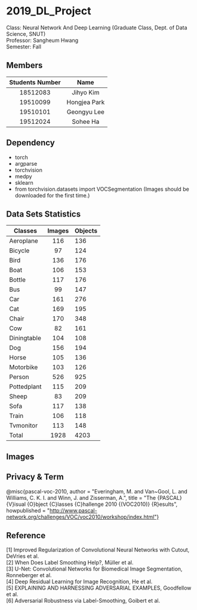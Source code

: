 # 2019_DL_Project

Class: Neural Network And Deep Learning (Graduate Class, Dept. of Data Science, SNUT) \
Professor: Sangheum Hwang \
Semester: Fall 

## Members

| Students Number | Name |
| :------: | :------: |
| 18512083 | Jihyo Kim | 
| 19510099 | Hongjea Park | 
| 19510101 | Geongyu Lee | 
| 19512024 | Sohee Ha |


## Dependency 

- torch 
- argparse
- torchvision
- medpy
- sklearn
- from torchvision.datasets import VOCSegmentation (Images should be downloaded for the first time.)


## Data Sets Statistics 

| Classes | Images | Objects |
| -------- | :------: | --------- |
| Aeroplane | 116 | 136 |
| Bicycle | 97 | 124 |
| Bird | 136 | 176 |
| Boat | 106 | 153 |
| Bottle | 117 | 176 |
| Bus | 99 | 147 |
| Car | 161 | 276 |
| Cat | 169 | 195 |
| Chair | 170 | 348 |
| Cow | 82 | 161 |
| Diningtable | 104 | 108 |
| Dog | 156 | 194 |
| Horse | 105 | 136 |
| Motorbike | 103 | 126 |
| Person | 526 | 925 |
| Pottedplant | 115 | 209 |
| Sheep | 83 | 209 |
| Sofa | 117 | 138 |
| Train | 106 | 118 |
| Tvmonitor | 113 | 148 |
| Total | 1928 | 4203 |

## Images 




## Privacy & Term 

@misc{pascal-voc-2010,
	author = "Everingham, M. and Van~Gool, L. and Williams, C. K. I. and Winn, J. and Zisserman, A.",
	title = "The {PASCAL} {V}isual {O}bject {C}lasses {C}hallenge 2010 {(VOC2010)} {R}esults",
	howpublished = "http://www.pascal-network.org/challenges/VOC/voc2010/workshop/index.html"}
	
## Reference 

[1] Improved Regularization of Convolutional Neural Networks with Cutout, DeVries et al.  
[2] When Does Label Smoothing Help?, Müller et al.  
[3] U-Net: Convolutional Networks for Biomedical Image Segmentation, Ronneberger et al.  
[4] Deep Residual Learning for Image Recognition, He et al.  
[5] EXPLAINING AND HARNESSING ADVERSARIAL EXAMPLES, Goodfellow et al.  
[6] Adversarial Robustness via Label-Smoothing, Goibert et al.  

